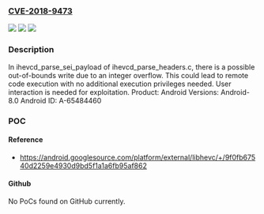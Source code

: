 ### [CVE-2018-9473](https://cve.mitre.org/cgi-bin/cvename.cgi?name=CVE-2018-9473)
![](https://img.shields.io/static/v1?label=Product&message=Android&color=blue)
![](https://img.shields.io/static/v1?label=Version&message=n%2Fa&color=blue)
![](https://img.shields.io/static/v1?label=Vulnerability&message=Remote%20code%20execution&color=brighgreen)

### Description

In ihevcd_parse_sei_payload of ihevcd_parse_headers.c, there is a possible out-of-bounds write due to an integer overflow. This could lead to remote code execution with no additional execution privileges needed. User interaction is needed for exploitation. Product: Android Versions: Android-8.0 Android ID: A-65484460

### POC

#### Reference
- https://android.googlesource.com/platform/external/libhevc/+/9f0fb67540d2259e4930d9bd5f1a1a6fb95af862

#### Github
No PoCs found on GitHub currently.

